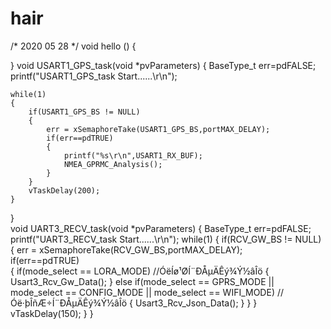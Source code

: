 # hair
/* 2020 05 28 */
void hello ()
{

}
void USART1_GPS_task(void *pvParameters)
{
	BaseType_t err=pdFALSE;
	printf("USART1_GPS_task Start......\r\n");
	
	while(1)
	{
		if(USART1_GPS_BS != NULL)
		{
			err = xSemaphoreTake(USART1_GPS_BS,portMAX_DELAY);		
			if(err==pdTRUE)											
			{
				printf("%s\r\n",USART1_RX_BUF);
				NMEA_GPRMC_Analysis();
			}
		}
		vTaskDelay(200);
	}
}  
void UART3_RECV_task(void *pvParameters)
{
	BaseType_t err=pdFALSE;
	printf("UART3_RECV_task Start......\r\n");
	while(1)
	{
		if(RCV_GW_BS != NULL)
		{
			err = xSemaphoreTake(RCV_GW_BS,portMAX_DELAY);		
			if(err==pdTRUE)											
			{
				if(mode_select == LORA_MODE)	//ÓëÍø¹ØÍ¨ÐÅµÄÊý¾Ý½âÎö
				{
					Usart3_Rcv_Gw_Data();
				}
				else if(mode_select == GPRS_MODE || mode_select == CONFIG_MODE || mode_select == WIFI_MODE)	//Óë·þÎñÆ÷Í¨ÐÅµÄÊý¾Ý½âÎö
				{
					Usart3_Rcv_Json_Data();
				}
			}
		}
		vTaskDelay(150);
	}
}

